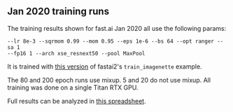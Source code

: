 ## Jan 2020 training runs

The training results shown for fast.ai Jan 2020 all use the following params:

    --lr 8e-3 --sqrmom 0.99 --mom 0.95 --eps 1e-6 --bs 64 --opt ranger --sa 1
    --fp16 1 --arch xse_resnext50 --pool MaxPool

It is trained with [this version](https://github.com/fastai/fastai2/blob/3faec089e511ee68330dfdc182add8c863df3ecd/nbs/examples/train_imagenette.py) of fastai2's `train_imagenette` example.

The 80 and 200 epoch runs use mixup. 5 and 20 do not use mixup. All training was done on a single Titan RTX GPU.

Full results can be analyzed in [this spreadsheet](https://docs.google.com/spreadsheets/d/1sCCqD5JTOw46PAK1HwbQnSAyqX-zx9eWbdwyjNHmZhA/edit?usp=sharing).
